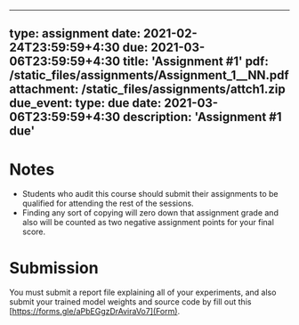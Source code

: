 
---
type: assignment
date: 2021-02-24T23:59:59+4:30
due: 2021-03-06T23:59:59+4:30
title: 'Assignment #1'
pdf: /static_files/assignments/Assignment_1__NN.pdf
attachment: /static_files/assignments/attch1.zip
due_event: 
    type: due
    date: 2021-03-06T23:59:59+4:30
    description: 'Assignment #1 due'
---
# Notes
- Students who audit this course should submit their assignments to be qualified for attending the rest of the sessions.
- Finding any sort of copying will zero down that assignment grade and also will be counted as two negative assignment points for your final score.
# Submission
You must submit a report file explaining all of your experiments, and also submit your trained model weights and source code by fill out this [https://forms.gle/aPbEGgzDrAviraVo7](Form).


